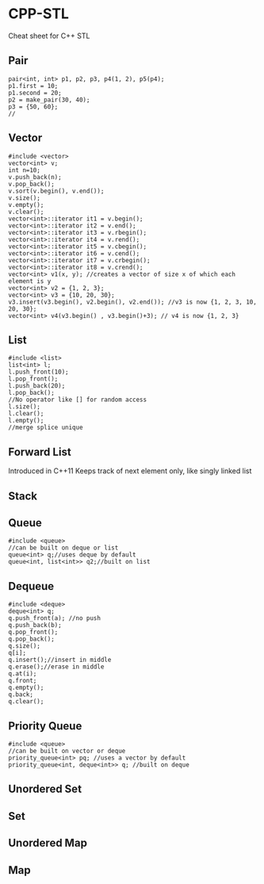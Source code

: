 # CPP-STL
Cheat sheet for C++ STL

## Pair
```
pair<int, int> p1, p2, p3, p4(1, 2), p5(p4);
p1.first = 10;
p1.second = 20;
p2 = make_pair(30, 40);
p3 = {50, 60};
//
```

## Vector
```
#include <vector>
vector<int> v;
int n=10;
v.push_back(n);
v.pop_back();
v.sort(v.begin(), v.end());
v.size();
v.empty();
v.clear();
vector<int>::iterator it1 = v.begin();
vector<int>::iterator it2 = v.end();
vector<int>::iterator it3 = v.rbegin();
vector<int>::iterator it4 = v.rend();
vector<int>::iterator it5 = v.cbegin();
vector<int>::iterator it6 = v.cend();
vector<int>::iterator it7 = v.crbegin();
vector<int>::iterator it8 = v.crend();
vector<int> v1(x, y); //creates a vector of size x of which each element is y
vector<int> v2 = {1, 2, 3};
vector<int> v3 = {10, 20, 30};
v3.insert(v3.begin(), v2.begin(), v2.end()); //v3 is now {1, 2, 3, 10, 20, 30};
vector<int> v4(v3.begin() , v3.begin()+3); // v4 is now {1, 2, 3}
```
## List
```
#include <list>
list<int> l;
l.push_front(10);
l.pop_front();
l.push_back(20);
l.pop_back();
//No operator like [] for random access
l.size();
l.clear();
l.empty();
//merge splice unique

```

## Forward List
Introduced in C++11
Keeps track of next element only, like singly linked list

## Stack

## Queue
```
#include <queue>
//can be built on deque or list
queue<int> q;//uses deque by default
queue<int, list<int>> q2;//built on list
```
## Dequeue
```
#include <deque>
deque<int> q;
q.push_front(a); //no push
q.push_back(b);
q.pop_front();
q.pop_back();
q.size();
q[i];
q.insert();//insert in middle
q.erase();//erase in middle
q.at(i);
q.front;
q.empty();
q.back;
q.clear();
```

## Priority Queue
```
#include <queue>
//can be built on vector or deque
priority_queue<int> pq; //uses a vector by default
priority_queue<int, deque<int>> q; //built on deque

```
## Unordered Set

## Set

## Unordered Map

## Map

